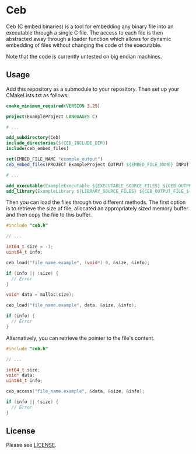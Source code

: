 # Ceb

Ceb (C embed binaries) is a tool for embedding any binary file into an executable through a single C file. The access to each file is then abstracted away through a loader function which allows for dynamic embedding of files without changing the code of the executable.

Note that the code is currently untested on big endian machines.

## Usage

Add this repository as a submodule to your repository. Then set up your CMakeLists.txt as follows:

```CMAKE
cmake_minimum_required(VERSION 3.25)

project(ExampleProject LANGUAGES C)

# ...

add_subdirectory(Ceb)
include_directories(${CEB_INCLUDE_DIR})
include(ceb_embed_files)

set(EMBED_FILE_NAME "example_output")
ceb_embed_files(PROJECT ExampleProject OUTPUT ${EMBED_FILE_NAME} INPUT ${example_input1} ${example_input2})

# ...

add_executable(ExampleExecutable ${EXECUTABLE_SOURCE_FILES} ${CEB_OUTPUT_FILE_${EMBED_FILE_NAME}})
add_library(ExampleLibrary ${LIBRARY_SOURCE_FILES} ${CEB_OUTPUT_FILE_${EMBED_FILE_NAME}})
```

Then you can load the files through two different methods. The first option is to retrieve the size of file, allocated an appropriately sized memory buffer and then copy the file to this buffer.

```C
#include "ceb.h"

// ...

int64_t size = -1;
uint64_t info;

ceb_load("file_name.example", (void*) 0, &size, &info);

if (info || !size) {
  // Error
}

void* data = malloc(size);

ceb_load("file_name.example", data, &size, &info);

if (info) {
  // Error
}
```

Alternatively, you can retrieve the pointer to the file's content.

```C
#include "ceb.h"

// ...

int64_t size;
void* data;
uint64_t info;

ceb_access("file_name.example", &data, &size, &info);

if (info || !size) {
  // Error
}
```

## License

Please see [LICENSE](/LICENSE).
